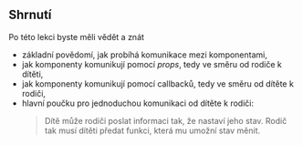 ## Shrnutí

Po této lekci byste měli vědět a znát

- základní povědomí, jak probíhá komunikace mezi komponentami,
- jak komponenty komunikují pomocí _props_, tedy ve směru od rodiče k dítěti,
- jak komponenty komunikují pomocí callbacků, tedy ve směru od dítěte k rodiči,
- hlavní poučku pro jednoduchou komunikaci od dítěte k rodiči:
  > Dítě může rodiči poslat informaci tak, že nastaví jeho stav. Rodič tak musí dítěti předat funkci, která mu umožní stav měnit.

